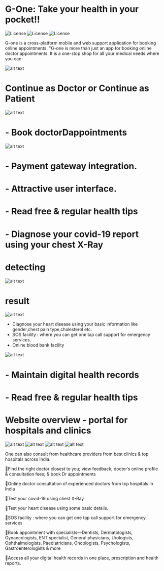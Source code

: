 # G-One: Take your health in your pocket!! 
![License](https://www.vectorlogo.zone/logos/tensorflow/tensorflow-ar21.svg) ![License](https://www.vectorlogo.zone/logos/firebase/firebase-ar21.svg)  ![License](https://www.vectorlogo.zone/logos/flutterio/flutterio-ar21.svg)

G-one is a cross-platform mobile and web support application for booking online appointments.
"G-one is more than just an app for booking online doctor appointments. It is a one-stop shop for all your medical needs where you can:

![alt text](https://github.com/Detectors03/G-One/blob/main/images/WhatsApp%20Image%202020-10-31%20at%2011.59.35%20AM%20(1).jpeg)

# Continue as Doctor or Continue as Patient
![alt text](https://github.com/Detectors03/G-One/blob/main/images/WhatsApp%20Image%202020-10-31%20at%2011.59.36%20AM%20(1).jpeg)

# - Book doctorDappointments
![alt text](https://github.com/Detectors03/G-One/blob/main/images/WhatsApp%20Image%202020-10-31%20at%2011.59.34%20AM%20(1).jpeg)

# - Payment gateway integration.
# - Attractive user interface.
# - Read free & regular health tips
# - Diagnose your covid-19 report using your chest X-Ray
# detecting
![alt text](https://github.com/Detectors03/G-One/blob/main/images/WhatsApp%20Image%202020-10-31%20at%2011.59.35%20AM.jpeg)
# result
![alt text](https://github.com/Detectors03/G-One/blob/main/images/WhatsApp%20Image%202020-10-31%20at%2011.59.34%20AM%20(2).jpeg)
- Diagnose your heart disease using your basic information like gender,chest pain type,cholesterol etc.
- SOS facility : where you can get one tap call support for emergency services.
- Online blood bank facility

![alt text](https://github.com/Detectors03/G-One/blob/main/images/WhatsApp%20Image%202020-10-31%20at%2011.59.34%20AM.jpeg)

# - Maintain digital health records
# - Read free & regular health tips

# Website overview - portal for hospitals and clinics
![alt text](https://github.com/Detectors03/G-One/blob/main/images/WhatsApp%20Image%202020-10-31%20at%2011.57.56%20AM%20(1).jpeg)
![alt text](https://github.com/Detectors03/G-One/blob/main/images/WhatsApp%20Image%202020-10-31%20at%2011.57.56%20AM%20(2).jpeg)
![alt text](https://github.com/Detectors03/G-One/blob/main/images/WhatsApp%20Image%202020-10-31%20at%2011.57.56%20AM.jpeg)
![alt text](https://github.com/Detectors03/G-One/blob/main/images/WhatsApp%20Image%202020-10-31%20at%2011.57.57%20AM.jpeg)

One can also consult from healthcare providers from best clinics & top hospitals across India.

🔅Find the right doctor closest to you; view feedback, doctor’s online profile & consultation fees; & book Dr appointments

🔅Online doctor consultation of experienced doctors from top hospitals in India

🔅Test your covid-19 using chest X-Ray

🔅Test your heart disease using some basic details.

🔅SOS facility : where you can get one tap call support for emergency services

🔅Book appointment  with specialists—Dentists, Dermatologists, Gynaecologists, ENT specialist, General physicians, Urologists, Ophthalmologists, Paediatricians, Oncologists, Psychologists, Gastroenterologists & more

🔅Access all your digital health records in one place, prescription and health reports.
